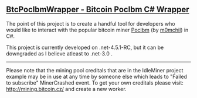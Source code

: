 [BtcPoclbmWrapper - Bitcoin Poclbm C# Wrapper](https://github.com/Nucs/BtcPoclbmWrapper)
----------------------

The point of this project is to create a handful tool for developers who would like to interact with the popular bitcoin miner [Poclbm](https://github.com/m0mchil/poclbm) (by [m0mchil](https://github.com/m0mchil)) in C#.

This project is currently developed on .net-4.5.1-RC, but it can be downgraded as I believe atleast to .net-3.0 .

---------------------
Please note that the mining pool creditals that are in the IdleMiner project example may be in use at any time by someone else which leads to "Failed to subscribe" MinerCrashed event.
To get your own creditals please visit: http://mining.bitcoin.cz/ and create a new worker.
